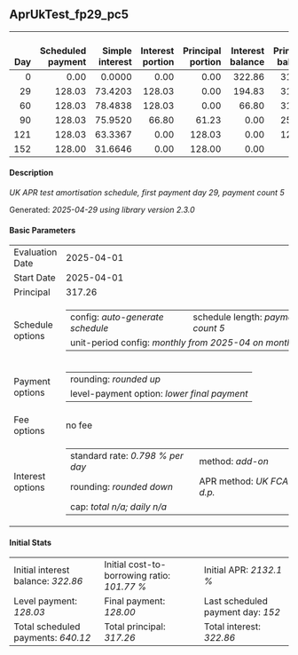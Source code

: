 <h2>AprUkTest_fp29_pc5</h2>
<table>
    <thead style="vertical-align: bottom;">
        <th style="text-align: right;">Day</th>
        <th style="text-align: right;">Scheduled payment</th>
        <th style="text-align: right;">Simple interest</th>
        <th style="text-align: right;">Interest portion</th>
        <th style="text-align: right;">Principal portion</th>
        <th style="text-align: right;">Interest balance</th>
        <th style="text-align: right;">Principal balance</th>
        <th style="text-align: right;">Total simple interest</th>
        <th style="text-align: right;">Total interest</th>
        <th style="text-align: right;">Total principal</th>
    </thead>
    <tr style="text-align: right;">
        <td class="ci00">0</td>
        <td class="ci01" style="white-space: nowrap;">0.00</td>
        <td class="ci02">0.0000</td>
        <td class="ci03">0.00</td>
        <td class="ci04">0.00</td>
        <td class="ci05">322.86</td>
        <td class="ci06">317.26</td>
        <td class="ci07">0.0000</td>
        <td class="ci08">0.00</td>
        <td class="ci09">0.00</td>
    </tr>
    <tr style="text-align: right;">
        <td class="ci00">29</td>
        <td class="ci01" style="white-space: nowrap;">128.03</td>
        <td class="ci02">73.4203</td>
        <td class="ci03">128.03</td>
        <td class="ci04">0.00</td>
        <td class="ci05">194.83</td>
        <td class="ci06">317.26</td>
        <td class="ci07">73.4203</td>
        <td class="ci08">128.03</td>
        <td class="ci09">0.00</td>
    </tr>
    <tr style="text-align: right;">
        <td class="ci00">60</td>
        <td class="ci01" style="white-space: nowrap;">128.03</td>
        <td class="ci02">78.4838</td>
        <td class="ci03">128.03</td>
        <td class="ci04">0.00</td>
        <td class="ci05">66.80</td>
        <td class="ci06">317.26</td>
        <td class="ci07">151.9041</td>
        <td class="ci08">256.06</td>
        <td class="ci09">0.00</td>
    </tr>
    <tr style="text-align: right;">
        <td class="ci00">90</td>
        <td class="ci01" style="white-space: nowrap;">128.03</td>
        <td class="ci02">75.9520</td>
        <td class="ci03">66.80</td>
        <td class="ci04">61.23</td>
        <td class="ci05">0.00</td>
        <td class="ci06">256.03</td>
        <td class="ci07">227.8561</td>
        <td class="ci08">322.86</td>
        <td class="ci09">61.23</td>
    </tr>
    <tr style="text-align: right;">
        <td class="ci00">121</td>
        <td class="ci01" style="white-space: nowrap;">128.03</td>
        <td class="ci02">63.3367</td>
        <td class="ci03">0.00</td>
        <td class="ci04">128.03</td>
        <td class="ci05">0.00</td>
        <td class="ci06">128.00</td>
        <td class="ci07">291.1928</td>
        <td class="ci08">322.86</td>
        <td class="ci09">189.26</td>
    </tr>
    <tr style="text-align: right;">
        <td class="ci00">152</td>
        <td class="ci01" style="white-space: nowrap;">128.00</td>
        <td class="ci02">31.6646</td>
        <td class="ci03">0.00</td>
        <td class="ci04">128.00</td>
        <td class="ci05">0.00</td>
        <td class="ci06">0.00</td>
        <td class="ci07">322.8575</td>
        <td class="ci08">322.86</td>
        <td class="ci09">317.26</td>
    </tr>
</table>
<h4>Description</h4>
<p><i>UK APR test amortisation schedule, first payment day 29, payment count 5</i></p>
<p>Generated: <i>2025-04-29 using library version 2.3.0</i></p>
<h4>Basic Parameters</h4>
<table>
    <tr>
        <td>Evaluation Date</td>
        <td>2025-04-01</td>
    </tr>
    <tr>
        <td>Start Date</td>
        <td>2025-04-01</td>
    </tr>
    <tr>
        <td>Principal</td>
        <td>317.26</td>
    </tr>
    <tr>
        <td>Schedule options</td>
        <td>
            <table>
                <tr>
                    <td>config: <i>auto-generate schedule</i></td>
                    <td>schedule length: <i><i>payment count</i> 5</i></td>
                </tr>
                <tr>
                    <td colspan="2" style="white-space: nowrap;">unit-period config: <i>monthly from 2025-04 on month-end</i></td>
                </tr>
            </table>
        </td>
    </tr>
    <tr>
        <td>Payment options</td>
        <td>
            <table>
                <tr>
                    <td>rounding: <i>rounded up</i></td>
                </tr>
                <tr>
                    <td>level-payment option: <i>lower&nbsp;final&nbsp;payment</i></td>
                </tr>
            </table>
        </td>
    </tr>
    <tr>
        <td>Fee options</td>
        <td>no fee
        </td>
    </tr>
    <tr>
        <td>Interest options</td>
        <td>
            <table>
                <tr>
                    <td>standard rate: <i>0.798 % per day</i></td>
                    <td>method: <i>add-on</i></td>
                </tr>
                <tr>
                    <td>rounding: <i>rounded down</i></td>
                    <td>APR method: <i>UK FCA to 1 d.p.</i></td>
                </tr>
                <tr>
                    <td colspan="2">cap: <i>total <i>n/a</i>; daily <i>n/a</i></td>
                </tr>
            </table>
        </td>
    </tr>
</table>
<h4>Initial Stats</h4>
<table>
    <tr>
        <td>Initial interest balance: <i>322.86</i></td>
        <td>Initial cost-to-borrowing ratio: <i>101.77 %</i></td>
        <td>Initial APR: <i>2132.1 %</i></td>
    </tr>
    <tr>
        <td>Level payment: <i>128.03</i></td>
        <td>Final payment: <i>128.00</i></td>
        <td>Last scheduled payment day: <i>152</i></td>
    </tr>
    <tr>
        <td>Total scheduled payments: <i>640.12</i></td>
        <td>Total principal: <i>317.26</i></td>
        <td>Total interest: <i>322.86</i></td>
    </tr>
</table>